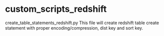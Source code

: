 # custom_scripts_redshift

create_table_statements_redshift.py
This file will create redshift table create statement with proper encoding/compression, dist key and sort key.
